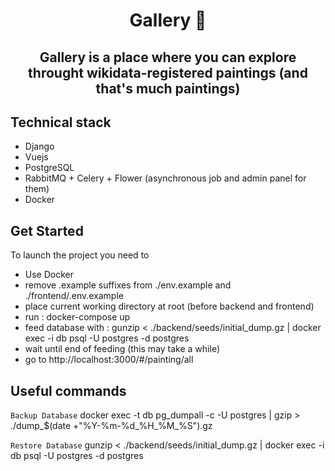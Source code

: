 <h1 align="center">
 Gallery 🎨
</h1> 

<h2 align="center">
Gallery is a place where you can explore throught wikidata-registered paintings (and that's much paintings)
</h2>

## Technical stack
- Django
- Vuejs
- PostgreSQL
- RabbitMQ + Celery + Flower (asynchronous job and admin panel for them)
- Docker

## Get Started
To launch the project you need to
- Use Docker
- remove .example suffixes from ./env.example and ./frontend/.env.example
- place current working directory at root (before backend and frontend)
- run : docker-compose up
- feed database with : gunzip < ./backend/seeds/initial_dump.gz | docker exec -i db psql -U postgres -d postgres
- wait until end of feeding (this may take a while)
- go to http://localhost:3000/#/painting/all

## Useful commands
```Backup Database```
  docker exec -t db pg_dumpall -c -U postgres | gzip > ./dump_$(date +"%Y-%m-%d_%H_%M_%S").gz

```Restore Database```
  gunzip < ./backend/seeds/initial_dump.gz | docker exec -i db psql -U postgres -d postgres
